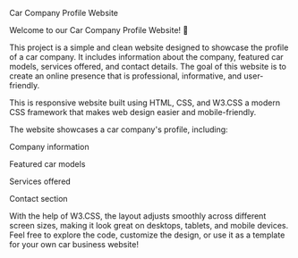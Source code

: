 Car Company Profile Website

Welcome to our Car Company Profile Website! 🚗

This project is a simple and clean website designed to showcase the profile of a car company. It includes information about the company, featured car models, services offered, and contact details. The goal of this website is to create an online presence that is professional, informative, and user-friendly.

This is responsive website built using HTML, CSS, and W3.CSS a modern CSS framework that makes web design easier and mobile-friendly.

The website showcases a car company's profile, including:

Company information

Featured car models

Services offered

Contact section

With the help of W3.CSS, the layout adjusts smoothly across different screen sizes, making it look great on desktops, tablets, and mobile devices.
Feel free to explore the code, customize the design, or use it as a template for your own car business website!

